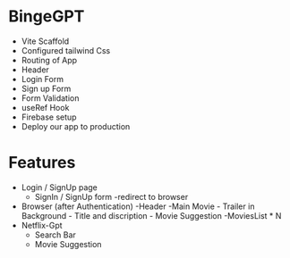 # BingeGPT

- Vite Scaffold
- Configured tailwind Css
- Routing of App
- Header
- Login Form
- Sign up Form
- Form Validation
- useRef Hook
- Firebase setup
- Deploy our app to production

# Features

- Login / SignUp page
  - SignIn / SignUp form
    -redirect to browser
- Browser (after Authentication)
  -Header
  -Main Movie - Trailer in Background - Title and discription - Movie Suggestion
  -MoviesList \* N
- Netflix-Gpt
  - Search Bar
  - Movie Suggestion
